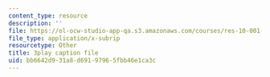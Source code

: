 ```yaml
---
content_type: resource
description: ''
file: https://ol-ocw-studio-app-qa.s3.amazonaws.com/courses/res-10-001-making-science-and-engineering-pictures-a-practical-guide-to-presenting-your-work-spring-2016/bb6642d931a8d69197965fbb46e1ca3c_7wOsPc0XtpY.srt
file_type: application/x-subrip
resourcetype: Other
title: 3play caption file
uid: bb6642d9-31a8-d691-9796-5fbb46e1ca3c
---
```

